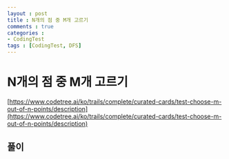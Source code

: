 ```yaml
---
layout : post
title : N개의 점 중 M개 고르기
comments : true
categories : 
- CodingTest
tags : [CodingTest, DFS]
---
```


# N개의 점 중 M개 고르기

[https://www.codetree.ai/ko/trails/complete/curated-cards/test-choose-m-out-of-n-points/description](https://www.codetree.ai/ko/trails/complete/curated-cards/test-choose-m-out-of-n-points/description)

## 풀이

```cpp

```